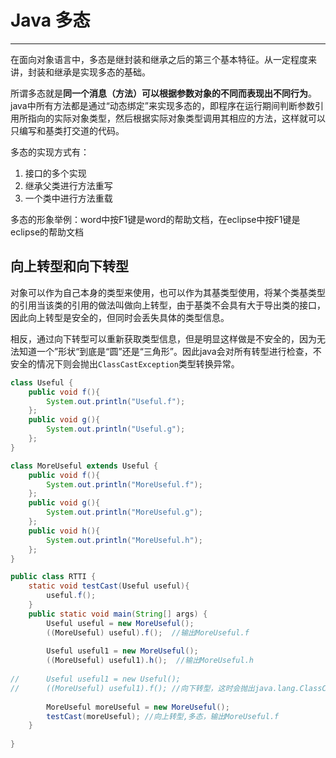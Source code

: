 # Java 多态
---

在面向对象语言中，多态是继封装和继承之后的第三个基本特征。从一定程度来讲，封装和继承是实现多态的基础。

所谓多态就是**同一个消息（方法）可以根据参数对象的不同而表现出不同行为**。java中所有方法都是通过“动态绑定”来实现多态的，即程序在运行期间判断参数引用所指向的实际对象类型，然后根据实际对象类型调用其相应的方法，这样就可以只编写和基类打交道的代码。

多态的实现方式有：

1. 接口的多个实现
2. 继承父类进行方法重写
3. 一个类中进行方法重载

多态的形象举例：word中按F1键是word的帮助文档，在eclipse中按F1键是eclipse的帮助文档


## 向上转型和向下转型

对象可以作为自己本身的类型来使用，也可以作为其基类型使用，将某个类基类型的引用当该类的引用的做法叫做向上转型，由于基类不会具有大于导出类的接口，因此向上转型是安全的，但同时会丢失具体的类型信息。

相反，通过向下转型可以重新获取类型信息，但是明显这样做是不安全的，因为无法知道一个”形状“到底是“圆”还是“三角形”。因此java会对所有转型进行检查，不安全的情况下则会抛出`ClassCastException`类型转换异常。

```java
class Useful {
	public void f(){
		System.out.println("Useful.f");
	};
	public void g(){
		System.out.println("Useful.g");
	};
}

class MoreUseful extends Useful {
	public void f(){
		System.out.println("MoreUseful.f");
	};
	public void g(){
		System.out.println("MoreUseful.g");
	};
	public void h(){
		System.out.println("MoreUseful.h");
	};
}

public class RTTI {
	static void testCast(Useful useful){
		useful.f();
	}
	public static void main(String[] args) {
		Useful useful = new MoreUseful();
		((MoreUseful) useful).f();  //输出MoreUseful.f
		
		Useful useful1 = new MoreUseful();
		((MoreUseful) useful1).h();  //输出MoreUseful.h
		
//		Useful useful1 = new Useful();
//		((MoreUseful) useful1).f(); //向下转型，这时会抛出java.lang.ClassCastException
		
		MoreUseful moreUseful = new MoreUseful();
		testCast(moreUseful); //向上转型,多态，输出MoreUseful.f
	}
	
}
```